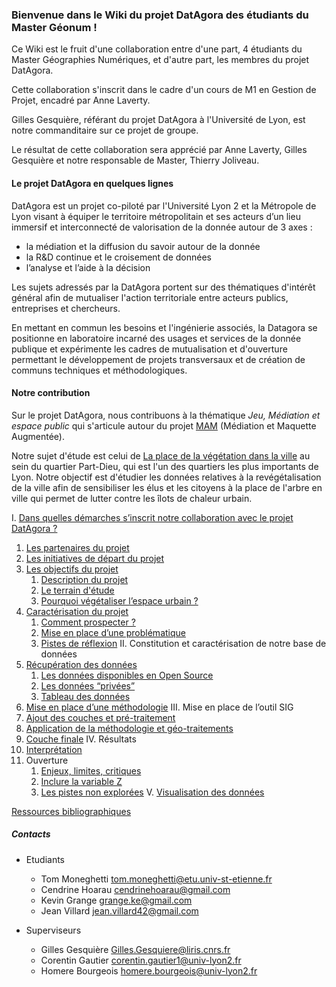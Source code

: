 ### Bienvenue dans le Wiki du projet DatAgora des étudiants du Master Géonum !

Ce Wiki est le fruit d'une collaboration entre d'une part, 4 étudiants du Master Géographies Numériques, et d'autre part, les membres du projet DatAgora.

Cette collaboration s'inscrit dans le cadre d'un cours de M1 en Gestion de Projet, encadré par Anne Laverty.

Gilles Gesquière, référant du projet DatAgora à l'Université de Lyon, est notre commanditaire sur ce projet de groupe.

Le résultat de cette collaboration sera apprécié par Anne Laverty, Gilles Gesquière et notre responsable de Master, Thierry Joliveau.

#### Le projet DatAgora en quelques lignes

DatAgora est un projet co-piloté par l'Université Lyon 2 et la Métropole de Lyon visant à équiper le territoire métropolitain et ses acteurs d’un lieu immersif et interconnecté de valorisation de la donnée autour de 3 axes :

- la médiation et la diffusion du savoir autour de la donnée
- la R&D continue et le croisement de données
- l’analyse et l’aide à la décision

Les sujets adressés par la DatAgora portent sur des thématiques d'intérêt général afin de mutualiser l'action territoriale entre acteurs publics, entreprises et chercheurs.

En mettant en commun les besoins et l'ingénierie associés, la Datagora se positionne en laboratoire incarné des usages et services de la donnée publique et expérimente les cadres de mutualisation et d'ouverture permettant le développement de projets transversaux et de création de communs techniques et méthodologiques.

#### Notre contribution 

Sur le projet DatAgora, nous contribuons à la thématique *Jeu, Médiation et espace public* qui s'articule autour du projet [MAM](https://imu.universite-lyon.fr/animation-scientifique/animation-scientifique/projet-mam-maquette-augmentee-pour-la-mediation/) (Médiation et Maquette Augmentée).

Notre sujet d'étude est celui de [La place de la végétation dans la ville](/projects/cities-vegetation.html) au sein du quartier Part-Dieu, qui est l'un des quartiers les plus importants de Lyon. Notre objectif est d'étudier les données relatives à la revégétalisation de la ville afin de sensibiliser les élus et les citoyens à la place de l'arbre en ville qui permet de lutter contre les îlots de chaleur urbain.

I. [Dans quelles démarches s’inscrit notre collaboration avec le projet DatAgora ?](Demarche_projet)
   1. [Les partenaires du projet](Partenaires_projet)
   2. [Les initiatives de départ du projet](Initiatives_projet)
   3. [Les objectifs du projet](Objectifs_projet)
       1. [Description du projet](Description_projet)
       2. [Le terrain d'étude](Territoire_etude)
       3. [Pourquoi végétaliser l’espace urbain ?](Vegetaliser_urbain)
   4. [Caractérisation du projet](Caracterisation_projet)
       1. [Comment prospecter ?](Prospection)
       1. [Mise en place d’une problématique](Problematique)
       1. [Pistes de réflexion](Reflexions)
II. Constitution et caractérisation de notre base de données
   1. [Récupération des données](Recuperation_donnees)
       1. [Les données disponibles en Open Source](Donnees_opensource)
       1. [Les données “privées”](donnees_privees)
       1. [Tableau des données](tableau_donnees)
   2. [Mise en place d’une méthodologie](Methodologie)
III. Mise en place de l’outil SIG
   1. [Ajout des couches et pré-traitement](Pre_traitement_donnee)
   1. [Application de la méthodologie et géo-traitements](Geotraitements)
   1. [Couche finale](Couche_finale)
IV. Résultats
   1. [Interprétation](Interpretation_resultats)
   1. Ouverture
       1. [Enjeux, limites, critiques](Enjeux_limites_critiques)
       1. [Inclure la variable Z](Variable_Z)
       1. [Les pistes non explorées](Pistes_non_explorees)
V. [Visualisation des données](Visualisation_donnee)

[Ressources bibliographiques](Bibliographie)

##### Contacts

 * Etudiants
   * Tom Moneghetti tom.moneghetti@etu.univ-st-etienne.fr
   * Cendrine Hoarau cendrinehoarau@gmail.com
   * Kevin Grange grange.ke@gmail.com
   * Jean Villard jean.villard42@gmail.com

 * Superviseurs
   * Gilles Gesquière Gilles.Gesquiere@liris.cnrs.fr
   * Corentin Gautier corentin.gautier1@univ-lyon2.fr
   * Homere Bourgeois homere.bourgeois@univ-lyon2.fr
